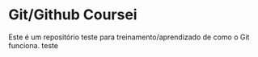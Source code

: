 # Git/Github Coursei
Este é um repositório teste para treinamento/aprendizado de como o Git funciona.
teste
